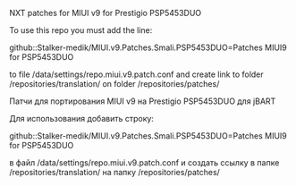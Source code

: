 NXT patches for MIUI v9 for Prestigio PSP5453DUO

To use this repo you must add the line:

github::Stalker-medik/MIUI.v9.Patches.Smali.PSP5453DUO=Patches MIUI9 for PSP5453DUO

to file <jBART folder>/data/settings/repo.miui.v9.patch.conf
and create link to folder <jBART folder>/repositories/translation/ on folder <jBART folder>/repositories/patches/

Патчи для портирования MIUI v9 на Prestigio PSP5453DUO для jBART

Для использования добавить строку:

github::Stalker-medik/MIUI.v9.Patches.Smali.PSP5453DUO=Patches MIUI9 for PSP5453DUO

в файл <jBART folder>/data/settings/repo.miui.v9.patch.conf
и создать ссылку в папке <jBART folder>/repositories/translation/ на папку <jBART folder>/repositories/patches/
